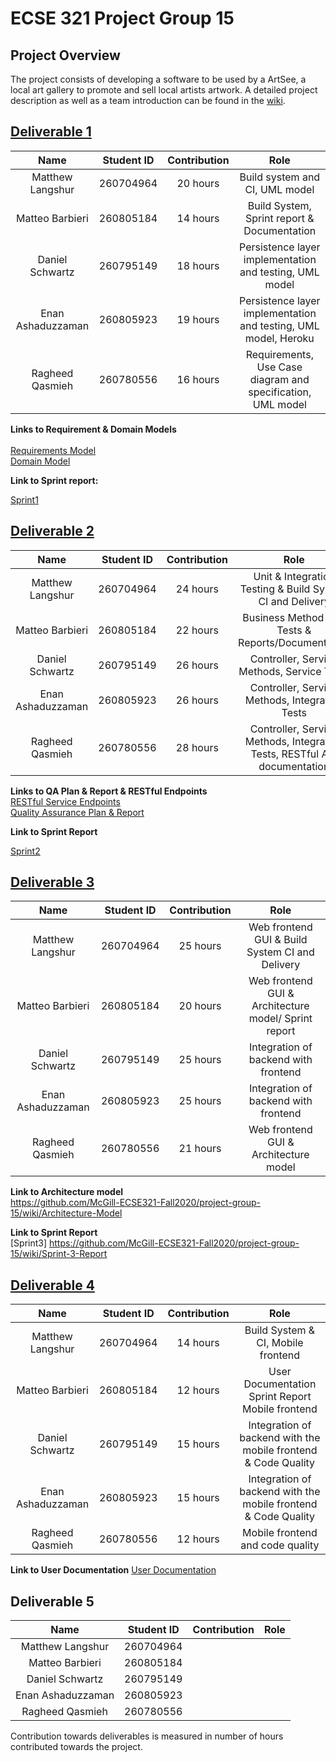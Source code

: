 # ECSE 321 Project Group 15

## Project Overview
The project consists of developing a software to be used by a ArtSee, a local art gallery to promote and sell local artists artwork. A detailed
project description as well as a team introduction can be found in the [wiki](https://github.com/McGill-ECSE321-Fall2020/project-group-15/wiki).




## [Deliverable 1](https://github.com/McGill-ECSE321-Fall2020/project-group-15/wiki/Sprint-1-Report)
|        Name       | Student ID | Contribution | Role                       | 
|:-----------------:|:----------:|:------------:|:--------------------------:|
|  Matthew Langshur |  260704964 |  20 hours    | Build system and CI, UML model|
|  Matteo Barbieri  |  260805184 |  14 hours    | Build System, Sprint report & Documentation|
|  Daniel Schwartz  |  260795149 |  18 hours    | Persistence layer implementation and testing, UML model|
| Enan Ashaduzzaman |  260805923 |  19 hours    | Persistence layer implementation and testing, UML model, Heroku|
|  Ragheed Qasmieh  |  260780556 |  16  hours   | Requirements, Use Case diagram and specification, UML model|

**Links to Requirement & Domain Models**<br></br>
[Requirements Model](https://github.com/McGill-ECSE321-Fall2020/project-group-15/wiki/Requirements-Model)<br>
[Domain Model](https://github.com/McGill-ECSE321-Fall2020/project-group-15/wiki/Domain-Model)


**Link to Sprint report:**

[Sprint1](https://github.com/McGill-ECSE321-Fall2020/project-group-15/wiki/Sprint-1-Report)

## [Deliverable 2](https://github.com/McGill-ECSE321-Fall2020/project-group-15/wiki/Sprint-2-Report)
|        Name       | Student ID | Contribution | Role                       | 
|:-----------------:|:----------:|:------------:|:--------------------------:|
|  Matthew Langshur |  260704964 |   24 hours   |Unit & Integration Testing & Build System CI and Delivery|
|  Matteo Barbieri  |  260805184 |   22 hours   |Business Method Unit Tests & Reports/Documentation|
|  Daniel Schwartz  |  260795149 |   26 hours   |Controller, Service Methods, Service Tests|
| Enan Ashaduzzaman |  260805923 |   26 hours   |Controller, Service Methods, Integration Tests|
|  Ragheed Qasmieh  |  260780556 |   28 hours   |Controller, Service Methods, Integration Tests, RESTful API documentation|

**Links to QA Plan & Report & RESTful Endpoints**<br>
[RESTful Service Endpoints](https://github.com/McGill-ECSE321-Fall2020/project-group-15/wiki/RESTful-Service-Endpoints)<br>
[Quality Assurance Plan & Report](https://github.com/McGill-ECSE321-Fall2020/project-group-15/wiki/Quality-Assurance-Plan-&-Report)

**Link to Sprint Report**

[Sprint2](https://github.com/McGill-ECSE321-Fall2020/project-group-15/wiki/Sprint-2-Report)

## [Deliverable 3](https://github.com/McGill-ECSE321-Fall2020/project-group-15/wiki/Sprint-3-Report)
|        Name       | Student ID | Contribution | Role                       | 
|:-----------------:|:----------:|:------------:|:--------------------------:|
|  Matthew Langshur |  260704964 |  25 hours    | Web frontend GUI & Build System CI and Delivery |
|  Matteo Barbieri  |  260805184 |  20 hours    | Web frontend GUI & Architecture model/ Sprint report|
|  Daniel Schwartz  |  260795149 |  25 hours    | Integration of backend with frontend|
| Enan Ashaduzzaman |  260805923 |  25 hours    | Integration of backend with frontend|
|  Ragheed Qasmieh  |  260780556 |  21 hours    | Web frontend GUI & Architecture model|

**Link to Architecture model**<br>
https://github.com/McGill-ECSE321-Fall2020/project-group-15/wiki/Architecture-Model

**Link to Sprint Report**<br>
[Sprint3] https://github.com/McGill-ECSE321-Fall2020/project-group-15/wiki/Sprint-3-Report

## [Deliverable 4](https://github.com/McGill-ECSE321-Fall2020/project-group-15/wiki/Sprint-4-Report)
|        Name       | Student ID | Contribution | Role                       | 
|:-----------------:|:----------:|:------------:|:--------------------------:|
|  Matthew Langshur |  260704964 |   14 hours   | Build System & CI, Mobile frontend|
|  Matteo Barbieri  |  260805184 |   12 hours   | User Documentation Sprint Report Mobile frontend|
|  Daniel Schwartz  |  260795149 |   15 hours   | Integration of backend with the mobile frontend & Code Quality|
| Enan Ashaduzzaman |  260805923 |   15 hours   | Integration of backend with the mobile frontend & Code Quality|
|  Ragheed Qasmieh  |  260780556 |   12 hours   | Mobile frontend and code quality|

**Link to User Documentation**
[User Documentation](https://github.com/McGill-ECSE321-Fall2020/project-group-15/wiki/User-Documentation)

## Deliverable 5
|        Name       | Student ID | Contribution | Role                       | 
|:-----------------:|:----------:|:------------:|:--------------------------:|
|  Matthew Langshur |  260704964 |              |                            |
|  Matteo Barbieri  |  260805184 |              |                            |
|  Daniel Schwartz  |  260795149 |              |                            |
| Enan Ashaduzzaman |  260805923 |              |                            |
|  Ragheed Qasmieh  |  260780556 |              |                            |


Contribution towards deliverables is measured in number of hours contributed towards the project. 
